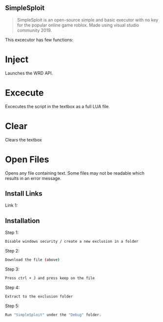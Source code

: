 ## SimpleSploit

> SimpleSploit is an open-source simple and basic executor with no key for the popular online game roblox. 
> Made using visual studio community 2019.

This excecutor has few functions:

# Inject
Launches the WRD API.

# Excecute
Excecutes the script in the textbox as a full LUA file.

# Clear
Clears the textbox

# Open Files
Opens any file containing text. Some files may not be readable which results in an error message.

## Install Links

Link 1: 

## Installation

Step 1:
```sh
Disable windows security / create a new exclusion in a folder
```

Step 2:
```sh
Download the file (above)
```

Step 3:
```sh
Press ctrl + J and press keep on the file
```

Step 4:
```sh
Extract to the exclusion folder
```

Step 5:
```sh
Run "SimpleSploit" under the "Debug" folder.
```
